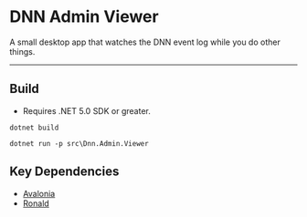 # DNN Admin Viewer

A small desktop app that watches the DNN event log while you do other things.

---

## Build

- Requires .NET 5.0 SDK or greater.

```
dotnet build
```

```
dotnet run -p src\Dnn.Admin.Viewer
```

## Key Dependencies

- [Avalonia](https://github.com/AvaloniaCommunity/Avalonia.FuncUI)
- [Ronald](https://github.com/pimbrouwers/Donald)